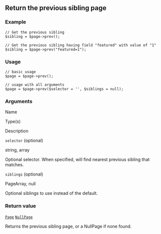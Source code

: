 Return the previous sibling page
--------------------------------

### Example

    // Get the previous sibling
    $sibling = $page->prev();
    
    // Get the previous sibling having field "featured" with value of "1"
    $sibling = $page->prev("featured=1"); 

### Usage

    // basic usage
    $page = $page->prev();
    
    // usage with all arguments
    $page = $page->prev($selector = '', $siblings = null);

### Arguments

Name

Type(s)

Description

`selector` (optional)

string, array

Optional selector. When specified, will find nearest previous sibling that matches.

`siblings` (optional)

PageArray, null

Optional siblings to use instead of the default.

### Return value

[`Page`](/api/ref/page/) [`NullPage`](/api/ref/null-page/)

Returns the previous sibling page, or a NullPage if none found.

